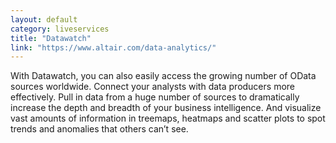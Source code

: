 ```yaml
---
layout: default
category: liveservices
title: "Datawatch"
link: "https://www.altair.com/data-analytics/"
---
```

With Datawatch, you can also easily access the growing number of OData sources worldwide. Connect your analysts with data producers more effectively. Pull in data from a huge number of sources to dramatically increase the depth and breadth of your business intelligence. And visualize vast amounts of information in treemaps, heatmaps and scatter plots to spot trends and anomalies that others can’t see.
